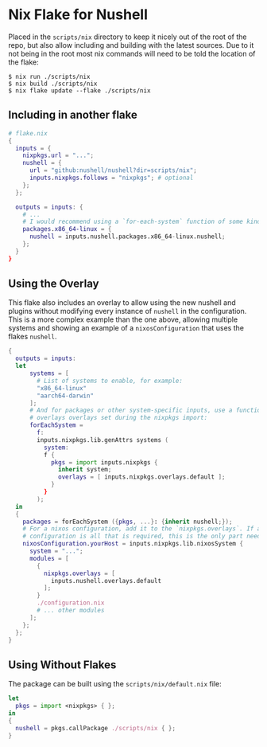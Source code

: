 # Nix Flake for Nushell

Placed in the `scripts/nix` directory to keep it nicely out of the root of the repo, but also allow
including and building with the latest sources. Due to it not being in the root most nix commands
will need to be told the location of the flake:

```console
$ nix run ./scripts/nix
$ nix build ./scripts/nix
$ nix flake update --flake ./scripts/nix
```

## Including in another flake

```nix
# flake.nix
{
  inputs = {
    nixpkgs.url = "...";
    nushell = {
      url = "github:nushell/nushell?dir=scripts/nix";
      inputs.nixpkgs.follows = "nixpkgs"; # optional
    };
  };

  outputs = inputs: {
    # ...
    # I would recommend using a `for-each-system` function of some kind here.
    packages.x86_64-linux = {
      nushell = inputs.nushell.packages.x86_64-linux.nushell;
    };
  }
}
```

## Using the Overlay

This flake also includes an overlay to allow using the new nushell and plugins
without modifying every instance of `nushell` in the configuration. This is a
more complex example than the one above, allowing multiple systems and showing
an example of a `nixosConfiguration` that uses the flakes `nushell`.

```nix
{
  outputs = inputs:
  let
      systems = [
        # List of systems to enable, for example:
        "x86_64-linux"
        "aarch64-darwin"
      ];
      # And for packages or other system-specific inputs, use a function that
      # overlays overlays set during the nixpkgs import:
      forEachSystem =
        f:
        inputs.nixpkgs.lib.genAttrs systems (
          system:
          f {
            pkgs = import inputs.nixpkgs {
              inherit system;
              overlays = [ inputs.nixpkgs.overlays.default ];
            }
          }
        );
  in
  {
    packages = forEachSystem ({pkgs, ...}: {inherit nushell;});
    # For a nixos configuration, add it to the `nixpkgs.overlays`. If a nixos
    # configuration is all that is required, this is the only part needed
    nixosConfiguration.yourHost = inputs.nixpkgs.lib.nixosSystem {
      system = "...";
      modules = [
        {
          nixpkgs.overlays = [
            inputs.nushell.overlays.default
          ];
        }
        ./configuration.nix
        # ... other modules
      ];
    };
  };
}
```

## Using Without Flakes

The package can be built using the `scripts/nix/default.nix` file:

```nix
let
  pkgs = import <nixpkgs> { };
in
{
  nushell = pkgs.callPackage ./scripts/nix { };
}
```
